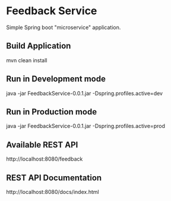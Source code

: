 # Feedback Service

Simple Spring boot "microservice" application.

## Build Application 
mvn clean install

## Run in Development mode
java -jar FeedbackService-0.0.1.jar -Dspring.profiles.active=dev

## Run in Production mode 
java -jar FeedbackService-0.0.1.jar -Dspring.profiles.active=prod

## Available REST API

http://localhost:8080/feedback

## REST API Documentation

http://localhost:8080/docs/index.html
